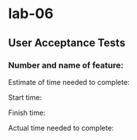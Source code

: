 # lab-06

## User Acceptance Tests

### Number and name of feature:

Estimate of time needed to complete:

Start time:

Finish time:

Actual time needed to complete:
